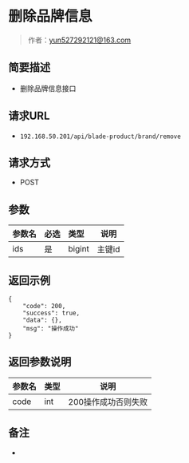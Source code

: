 # 删除品牌信息

> 作者：yun527292121@163.com

## 简要描述

- 删除品牌信息接口

## 请求URL
- ` 192.168.50.201/api/blade-product/brand/remove `
  
## 请求方式
- POST 

## 参数

|参数名|必选|类型|说明|
|:----    |:---|:----- |-----   |
|ids |是  |bigint |主键id   |


## 返回示例 

``` 
{
    "code": 200,
    "success": true,
    "data": {},
    "msg": "操作成功"
}
```

## 返回参数说明 

|参数名|类型|说明|
|:-----  |:-----|-----                           |
|code|int|200操作成功否则失败|

## 备注 

-